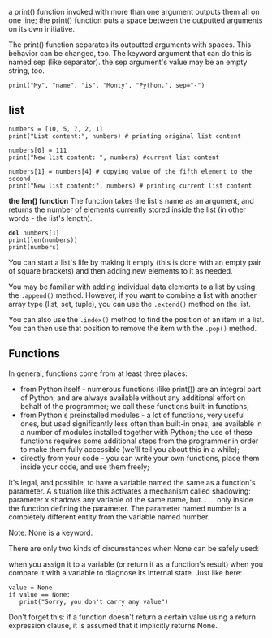 a print() function invoked with more than one argument outputs them all on one line;
the print() function puts a space between the outputted arguments on its own initiative.

The print() function separates its outputted arguments with spaces. This behavior can be changed, too.
The keyword argument that can do this is named sep (like separator). the sep argument's value may be an empty string, too.
<pre><code>print("My", "name", "is", "Monty", "Python.", sep="-")</pre></code>

list
----

<pre><code>numbers = [10, 5, 7, 2, 1]
print("List content:", numbers) # printing original list content

numbers[0] = 111
print("New list content: ", numbers) #current list content

numbers[1] = numbers[4] # copying value of the fifth element to the second
print("New list content:", numbers) # printing current list content</pre></code>

<b>the len() function</b>
The function takes the list's name as an argument, and returns the number of elements currently stored inside the list (in other words - the list's length).

<pre><code><b>del</b> numbers[1]
print(len(numbers))
print(numbers)</pre></code>

You can start a list's life by making it empty (this is done with an empty pair of square brackets) and then adding new elements to it as needed.

You may be familiar with adding individual data elements to a list by using the <code>.append()</code> method. However, if you want to combine a list with another array type (list, set, tuple), you can use the <code>.extend()</code> method on the list.

You can also use the <code>.index()</code> method to find the position of an item in a list. You can then use that position to remove the item with the <code>.pop()</code> method.

Functions
----
In general, functions come from at least three places:

  - from Python itself - numerous functions (like print()) are an integral part of Python, and are always available without any additional effort on behalf of the programmer; we call these functions built-in functions;
  - from Python's preinstalled modules - a lot of functions, very useful ones, but used significantly less often than built-in ones, are available in a number of modules installed together with Python; the use of these functions requires some additional steps from the programmer in order to make them fully accessible (we'll tell you about this in a while);
  - directly from your code - you can write your own functions, place them inside your code, and use them freely;

It's legal, and possible, to have a variable named the same as a function's parameter.
A situation like this activates a mechanism called shadowing:
  parameter x shadows any variable of the same name, but...
  ... only inside the function defining the parameter.
The parameter named number is a completely different entity from the variable named number.


Note: None is a keyword.

There are only two kinds of circumstances when None can be safely used:

when you assign it to a variable (or return it as a function's result)
when you compare it with a variable to diagnose its internal state.
Just like here:

<pre><code>value = None
if value == None:
   print("Sorry, you don't carry any value")</pre></code>

Don't forget this: if a function doesn't return a certain value using a return expression clause, it is assumed that it implicitly returns None.
